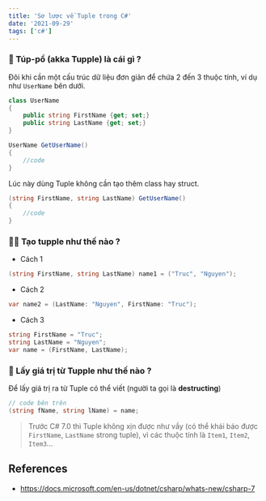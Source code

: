```yaml
---
title: 'Sơ lược về Tuple trong C#'
date: '2021-09-29'
tags: ['c#']
---
```


### 🤔 Túp-pồ (akka Tupple) là cái gì ?

Đôi khi cần một cấu trúc dữ liệu đơn giản để chứa 2 đến 3 thuộc tính, ví dụ như `UserName` bên dưới.

```csharp
class UserName
{
    public string FirstName {get; set;}
    public string LastName {get; set;}
}

UserName GetUserName()
{
    //code
}
```

Lúc này dùng Tuple không cần tạo thêm class hay struct.

```csharp
(string FirstName, string LastName) GetUserName()
{
    //code
}
```

### 🙋‍♂️ Tạo tupple như thế nào ?

- Cách 1

```csharp
(string FirstName, string LastName) name1 = ("Truc", "Nguyen");
```

- Cách 2

```csharp
var name2 = (LastName: "Nguyen", FirstName: "Truc");
```

- Cách 3

```csharp
string FirstName = "Truc";
string LastName = "Nguyen";
var name = (FirstName, LastName);
```

### 🚀 Lấy giá trị từ Tupple như thế nào ?

Để lấy giá trị ra từ Tuple có thể viết (người ta gọi là **destructing**)

```csharp
// code bên trên
(string fName, string lName) = name;
```

> Trước C# 7.0 thì Tuple không xịn được như vầy (có thể khái báo được `FirstName`, `LastName` strong tuple), vì các thuộc tính là `Item1`, `Item2`, `Item3`...

## References

- https://docs.microsoft.com/en-us/dotnet/csharp/whats-new/csharp-7
